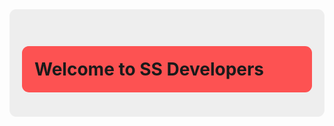 <!-- <div align="center" style="display: flex; align-items: center;">
    <img src="/assets/images/logo%20long.png" height="100"/>
</div>

--- -->

<!-- # Welcome to Timetable 🎉

Currently we are a duo developer group consisting of Prawich Thawansakdivudhi - Lead Backend Developer and Jirat Chutrakul - Lead Frontend and UI/UX developer

## **Featured Products**

- Timetables - [Site](https://timetables.ssdevelopers.xyz) | [Repository](https://github.com/SS-Developers/Timetables)
- SS APIs - [Repository](https://github.com/SS-Developers/SS-APIs) -->

<div style="background: #EEE; padding: 20px; border-radius: 11px;">
    <h1 style="font-weight: bold; padding: 20px; background: #fd5252; border-radius: 11px"> Welcome to SS Developers</h1>
</div>

<!--

**Here are some ideas to get you started:**

🙋‍♀️ A short introduction - what is your organization all about?
🌈 Contribution guidelines - how can the community get involved?
👩‍💻 Useful resources - where can the community find your docs? Is there anything else the community should know?
🍿 Fun facts - what does your team eat for breakfast?
🧙 Remember, you can do mighty things with the power of [Markdown](https://docs.github.com/github/writing-on-github/getting-started-with-writing-and-formatting-on-github/basic-writing-and-formatting-syntax)
-->
